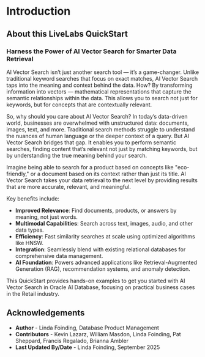 # Introduction

## About this LiveLabs QuickStart

### Harness the Power of AI Vector Search for Smarter Data Retrieval

AI Vector Search isn’t just another search tool — it’s a game-changer. Unlike traditional keyword searches that focus on exact matches, AI Vector Search taps into the meaning and context behind the data. How? By transforming information into vectors — mathematical representations that capture the semantic relationships within the data. This allows you to search not just for keywords, but for concepts that are contextually relevant.

So, why should you care about AI Vector Search? In today’s data-driven world, businesses are overwhelmed with unstructured data: documents, images, text, and more. Traditional search methods struggle to understand the nuances of human language or the deeper context of a query. But AI Vector Search bridges that gap. It enables you to perform semantic searches, finding content that’s relevant not just by matching keywords, but by understanding the true meaning behind your search.

Imagine being able to search for a product based on concepts like "eco-friendly," or a document based on its context rather than just its title. AI Vector Search takes your data retrieval to the next level by providing results that are more accurate, relevant, and meaningful.

Key benefits include:
- **Improved Relevance**: Find documents, products, or answers by meaning, not just words.
- **Multimodal Capabilities**: Search across text, images, audio, and other data types.
- **Efficiency**: Fast similarity searches at scale using optimized algorithms like HNSW.
- **Integration**: Seamlessly blend with existing relational databases for comprehensive data management.
- **AI Foundation**: Powers advanced applications like Retrieval-Augmented Generation (RAG), recommendation systems, and anomaly detection.

This QuickStart provides hands-on examples to get you started with AI Vector Search in Oracle AI Database, focusing on practical business cases in the Retail industry.


## Acknowledgements
* **Author** - Linda Foinding, Database Product Management
* **Contributors** -  Kevin Lazarz, William Masdon, Linda Foinding, Pat Sheppard, Francis Regalado, Brianna Ambler
* **Last Updated By/Date** - Linda Foinding, September 2025